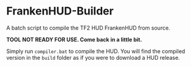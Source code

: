 # FrankenHUD-Builder
A batch script to compile the TF2 HUD FrankenHUD from source.

**TOOL NOT READY FOR USE. Come back in a little bit.**

Simply run `compiler.bat` to compile the HUD. You will find the compiled version in the `build` folder as if you were to download a HUD release.
